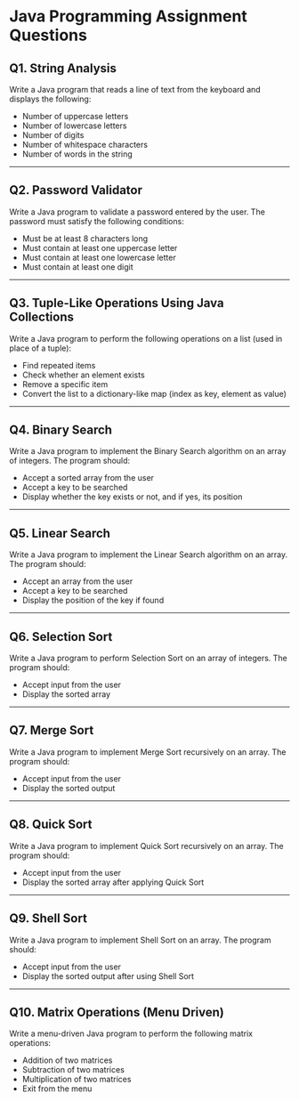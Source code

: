 # Java Programming Assignment Questions

## Q1. String Analysis
Write a Java program that reads a line of text from the keyboard and displays the following:
- Number of uppercase letters
- Number of lowercase letters
- Number of digits
- Number of whitespace characters
- Number of words in the string

---

## Q2. Password Validator
Write a Java program to validate a password entered by the user. The password must satisfy the following conditions:
- Must be at least 8 characters long
- Must contain at least one uppercase letter
- Must contain at least one lowercase letter
- Must contain at least one digit

---

## Q3. Tuple-Like Operations Using Java Collections
Write a Java program to perform the following operations on a list (used in place of a tuple):
- Find repeated items
- Check whether an element exists
- Remove a specific item
- Convert the list to a dictionary-like map (index as key, element as value)

---

## Q4. Binary Search
Write a Java program to implement the Binary Search algorithm on an array of integers. The program should:
- Accept a sorted array from the user
- Accept a key to be searched
- Display whether the key exists or not, and if yes, its position

---

## Q5. Linear Search
Write a Java program to implement the Linear Search algorithm on an array. The program should:
- Accept an array from the user
- Accept a key to be searched
- Display the position of the key if found

---

## Q6. Selection Sort
Write a Java program to perform Selection Sort on an array of integers. The program should:
- Accept input from the user
- Display the sorted array

---

## Q7. Merge Sort
Write a Java program to implement Merge Sort recursively on an array. The program should:
- Accept input from the user
- Display the sorted output

---

## Q8. Quick Sort
Write a Java program to implement Quick Sort recursively on an array. The program should:
- Accept input from the user
- Display the sorted array after applying Quick Sort

---

## Q9. Shell Sort
Write a Java program to implement Shell Sort on an array. The program should:
- Accept input from the user
- Display the sorted output after using Shell Sort

---

## Q10. Matrix Operations (Menu Driven)
Write a menu-driven Java program to perform the following matrix operations:
- Addition of two matrices
- Subtraction of two matrices
- Multiplication of two matrices
- Exit from the menu
